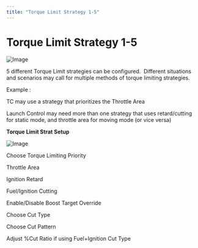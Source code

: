 ```yaml
---
title: "Torque Limit Strategy 1-5"
---
```


# Torque Limit Strategy 1-5


![Image](</lib/Untitled1100.jpg>)


&#53; different Torque Limit strategies can be configured.&nbsp; Different situations and scenarios may call for multiple methods of torque limiting strategies. &nbsp;


Example :&nbsp;

TC may use a strategy that prioritizes the Throttle Area

Launch Control may need more than one strategy that uses retard/cutting for static mode, and throttle area for moving mode (or vice versa)


**Torque Limit Strat Setup**


![Image](</lib/NewItem942.png>)&nbsp;


Choose Torque Limiting Priority&nbsp;

Throttle Area

Ignition Retard

Fuel/Ignition Cutting


Enable/Disable Boost Target Override


Choose Cut Type


Choose Cut Pattern


Adjust %Cut Ratio if using Fuel+Ignition Cut Type



